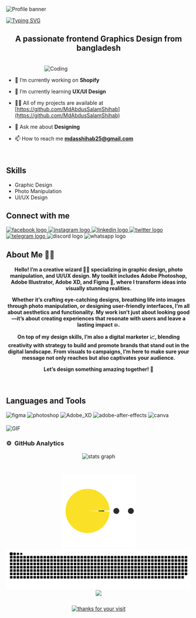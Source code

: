 ![Profile banner](https://i.imgur.com/VNP2tTx.gif)

<a href="https://git.io/typing-svg"><img src="https://readme-typing-svg.demolab.com?font=Fira+Code&size=30&pause=1000&color=4DF01A&width=435&lines=Assala+Mualaikum+%E2%9D%A4%EF%B8%8F;Hey!+I'm+Shihab;And+I'm+Graphic+Designer;+I+Hope+You+Are+Fine+%E2%9D%A4%EF%B8%8F" alt="Typing SVG" /></a>

<h2 align="center">A passionate frontend Graphics Design from bangladesh</h2>

<br>

<img align="right" alt="Coding" width="400" src="https://i.pinimg.com/originals/81/17/8b/81178b47a8598f0c81c4799f2cdd4057.gif" alt="">

<br> 

- 🔭 I’m currently working on **Shopify**

- 🌱 I’m currently learning **UX/UI Design**

- 👨‍💻 All of my projects are available at [https://github.com/MdAbdusSalamShihab](https://github.com/MdAbdusSalamShihab)

- 💬 Ask me about **Designing**

- 📫 How to reach me **mdasshihab25@gmail.com**

<br>

## Skills
* Graphic Design
* Photo Manipulation
* UI/UX Design

## Connect with me

  <div align="left">
    <a href="https://www.facebook.com/md.shihabsalam" target="_blank">
      <img src="https://raw.githubusercontent.com/maurodesouza/profile-readme-generator/master/src/assets/icons/social/facebook/default.svg" width="52" height="40" alt="facebook logo"  />
    </a>
    <a href="https://www.instagram.com/shi_hab_salam/" target="_blank">
      <img src="https://raw.githubusercontent.com/maurodesouza/profile-readme-generator/master/src/assets/icons/social/instagram/default.svg" width="52" height="40" alt="instagram logo"  />
    </a>
    <a href="https://www.linkedin.com/in/shihab salam" target="_blank">
      <img src="https://raw.githubusercontent.com/maurodesouza/profile-readme-generator/master/src/assets/icons/social/linkedin/default.svg" width="52" height="40" alt="linkedin logo"  />
    </a>
    <a href="https://x.com/shihab" target="_blank">
      <img src="https://raw.githubusercontent.com/maurodesouza/profile-readme-generator/master/src/assets/icons/social/twitter/default.svg" width="52" height="40" alt="twitter logo"  />
    </a>
    <a href="https://t.me/mdasshihab" target="_blank">
      <img src="https://raw.githubusercontent.com/maurodesouza/profile-readme-generator/master/src/assets/icons/social/telegram/default.svg" width="52" height="40" alt="telegram logo"  />
    </a>
    <img src="https://raw.githubusercontent.com/maurodesouza/profile-readme-generator/master/src/assets/icons/social/discord/default.svg" width="52" height="40" alt="discord logo"  />
    <img src="https://raw.githubusercontent.com/maurodesouza/profile-readme-generator/master/src/assets/icons/social/whatsapp/default.svg" width="52" height="40" alt="whatsapp logo"  />
  </div>


## About Me 🎨✨

<h4 align="center">Hello! I’m a creative wizard 🧙‍♂️ specializing in graphic design, photo manipulation, and UI/UX design. My toolkit includes Adobe Photoshop, Adobe Illustrator, Adobe XD, and Figma 🎨, where I transform ideas into visually stunning realities.

Whether it’s crafting eye-catching designs, breathing life into images through photo manipulation, or designing user-friendly interfaces, I’m all about aesthetics and functionality. My work isn’t just about looking good—it’s about creating experiences that resonate with users and leave a lasting impact 💥.

On top of my design skills, I’m also a digital marketer 📈, blending creativity with strategy to build and promote brands that stand out in the digital landscape. From visuals to campaigns, I’m here to make sure your message not only reaches but also captivates your audience.

Let’s design something amazing together! 🌟</h4>

<br>

## Languages and Tools

<p align="left">
<img src="https://raw.githubusercontent.com/gilbarbara/logos/master/logos/figma.svg" alt="figma" width="40" height="40"/> 
<img src="https://seeklogo.com/images/P/photoshop-2020-logo-37B02055A4-seeklogo.com.png" alt="photoshop" width="40" height="40"/> 
<img src="https://upload.wikimedia.org/wikipedia/commons/thumb/c/c2/Adobe_XD_CC_icon.svg/1200px-Adobe_XD_CC_icon.svg.png" alt="Adobe_XD" width="40" height="40"/> 
<img src="https://cdn.freebiesupply.com/logos/large/2x/after-effects-cc-logo-png-transparent.png" alt="adobe-after-effects" width="40" height="40"/> 
<img src="https://cdn.freelogovectors.net/wp-content/uploads/2021/12/canva-logo-app-freelogovectors.net_.png" alt="canva" width="40" height="40"/> 
<br>
<br>
<img align="center" alt="GIF" src="https://cdn.dribbble.com/users/729829/screenshots/3088470/galshir-pen-tool-creation.gif" width="340" height="240"/>
<br>

### ⚙️ &nbsp;GitHub Analytics
<div align="center">
    <img src="https://github-readme-stats.vercel.app/api?username=MdAbdusSalamShihab&hide_title=false&hide_rank=false&show_icons=true&include_all_commits=true&count_private=true&disable_animations=false&theme=dracula&locale=en&hide_border=false&order=1" height="150" alt="stats graph"  />

  </div>
  
###
<div align="center">
	<br>
	<img src="https://raw.githubusercontent.com/Aniket965/Aniket965/master/pacman.svg?sanitize=true" width="200" height="200">

<picture>
  <source
    media="(prefers-color-scheme: dark)"
    srcset="https://raw.githubusercontent.com/platane/snk/output/github-contribution-grid-snake-dark.svg"
  />
  <source
    media="(prefers-color-scheme: light)"
    srcset="https://raw.githubusercontent.com/platane/snk/output/github-contribution-grid-snake.svg"
  />
  <img
    alt="github contribution grid snake animation"
    src="https://raw.githubusercontent.com/platane/snk/output/github-contribution-grid-snake.svg"
  />
</picture>

  
  
  <div align="center">
    <img src="https://profile-counter.glitch.me/MdAbdusSalamShihab/count.svg?"  />
  </div>
  
  ###

<div align="center">
	<a href="https://git.io/typing-svg">
		<img alt="thanks for your visit" src="https://readme-typing-svg.herokuapp.com?font=Roboto+Slab&color=%237E3ACE&size=24&center=true&vCenter=true&width=300&lines=Thanks+for+your+visit!" ></a>
</div>
